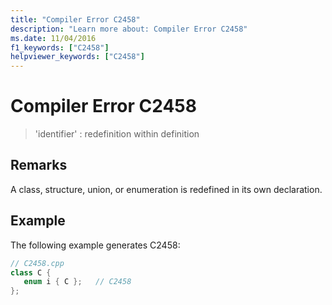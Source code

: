 ```yaml
---
title: "Compiler Error C2458"
description: "Learn more about: Compiler Error C2458"
ms.date: 11/04/2016
f1_keywords: ["C2458"]
helpviewer_keywords: ["C2458"]
---
```

# Compiler Error C2458

> 'identifier' : redefinition within definition

## Remarks

A class, structure, union, or enumeration is redefined in its own declaration.

## Example

The following example generates C2458:

```cpp
// C2458.cpp
class C {
   enum i { C };   // C2458
};
```
